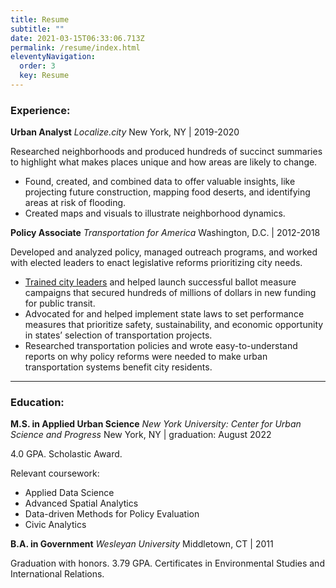 ```yaml
---
title: Resume
subtitle: ""
date: 2021-03-15T06:33:06.713Z
permalink: /resume/index.html
eleventyNavigation:
  order: 3
  key: Resume
---
```

### Experience:

**Urban Analyst** 
*Localize.city*
New York, NY | 2019-2020

Researched neighborhoods and produced hundreds of succinct summaries to highlight what makes places unique and how areas are likely to change. 

- Found, created, and combined data to offer valuable insights, like projecting future construction, mapping food deserts, and identifying areas at risk of flooding.
- Created maps and visuals to illustrate neighborhood dynamics.

**Policy Associate**
*Transportation for America*
Washington, D.C. | 2012-2018

Developed and analyzed policy, managed outreach programs, and worked with elected leaders to enact legislative reforms prioritizing city needs.

- [Trained city leaders](/project-tags/training/) and helped launch successful ballot measure campaigns that secured hundreds of millions of dollars in new funding for public transit.
- Advocated for and helped implement state laws to set performance measures that prioritize safety, sustainability, and economic opportunity in states’ selection of transportation projects.
- Researched transportation policies and wrote easy-to-understand reports on why policy reforms were needed to make urban transportation systems benefit city residents.

- - -

### Education:

**M.S. in Applied Urban Science**
*New York University: Center for Urban Science and Progress*
New York, NY | graduation: August 2022

4.0 GPA. Scholastic Award. 

Relevant coursework:
- Applied Data Science
- Advanced Spatial Analytics
- Data-driven Methods for Policy Evaluation
- Civic Analytics

**B.A. in Government**
*Wesleyan University*
Middletown, CT | 2011

Graduation with honors. 
3.79 GPA. 
Certificates in Environmental Studies and International Relations.